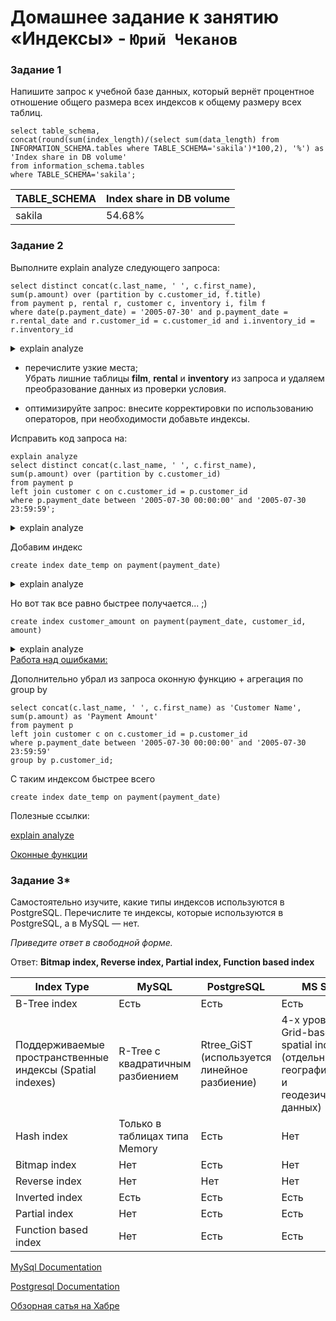 # Домашнее задание к занятию «Индексы» - `Юрий Чеканов`

### Задание 1

Напишите запрос к учебной базе данных, который вернёт процентное отношение общего размера всех индексов к общему размеру всех таблиц.

```mysql
select table_schema, 
concat(round(sum(index_length)/(select sum(data_length) from INFORMATION_SCHEMA.tables where TABLE_SCHEMA='sakila')*100,2), '%') as 'Index share in DB volume'
from information_schema.tables
where TABLE_SCHEMA='sakila';
```

| TABLE_SCHEMA | Index share in DB volume |
| ------------ | ------------------------ |
| sakila       | 54.68%                   |

### Задание 2

Выполните explain analyze следующего запроса:

```mysql
select distinct concat(c.last_name, ' ', c.first_name), 
sum(p.amount) over (partition by c.customer_id, f.title)
from payment p, rental r, customer c, inventory i, film f
where date(p.payment_date) = '2005-07-30' and p.payment_date = r.rental_date and r.customer_id = c.customer_id and i.inventory_id = r.inventory_id
```
<details>
<summary>explain analyze</summary>
<!DOCTYPE html>
<html>
<head>
<meta charset="UTF-8"/>
</head>
<body>
<!DOCTYPE html>
<html>
<head>
<meta charset="UTF-8"/>
</head>
<body>
<table><tr><th colspan="1">explain analyze<br>select distinct concat(c.last_name, ' ', c.first_name), <br>sum(p.amount) over (partition by c.customer_id, f.title)<br>from payment p, rental r, customer c, inventory i, film f<br>where date(p.payment_date) = '2005-07-30' and p.payment_date = r.rental_date and r.customer_id = c.customer_id and i.inventory_id = r.inventory_id</th></tr><tr><th>EXPLAIN</th></tr><tr class="odd"><td>-&gt; Table scan on &lt;temporary&gt;  (cost=2.50..2.50 rows=0) (actual time=15390.287..15390.404 rows=391 loops=1)<br>    -&gt; Temporary table with deduplication  (cost=0.00..0.00 rows=0) (actual time=15390.284..15390.284 rows=391 loops=1)<br>        -&gt; Window aggregate with buffering: sum(payment.amount) OVER (PARTITION BY c.customer_id,f.title )   (actual time=6164.707..14839.340 rows=642000 loops=1)<br>            -&gt; Sort: c.customer_id, f.title  (actual time=6164.636..6385.504 rows=642000 loops=1)<br>                -&gt; Stream results  (cost=10344602.65 rows=16005975) (actual time=0.373..4499.661 rows=642000 loops=1)<br>                    -&gt; Nested loop inner join  (cost=10344602.65 rows=16005975) (actual time=0.367..3796.205 rows=642000 loops=1)<br>                        -&gt; Nested loop inner join  (cost=8740003.64 rows=16005975) (actual time=0.363..3368.897 rows=642000 loops=1)<br>                            -&gt; Nested loop inner join  (cost=7135404.64 rows=16005975) (actual time=0.358..2870.670 rows=642000 loops=1)<br>                                -&gt; Inner hash join (no condition)  (cost=1581474.80 rows=15813000) (actual time=0.345..143.173 rows=634000 loops=1)<br>                                    -&gt; Filter: (cast(p.payment_date as date) = '2005-07-30')  (cost=1.65 rows=15813) (actual time=0.027..21.028 rows=634 loops=1)<br>                                        -&gt; Table scan on p  (cost=1.65 rows=15813) (actual time=0.018..12.672 rows=16044 loops=1)<br>                                    -&gt; Hash<br>                                        -&gt; Covering index scan on f using idx_title  (cost=103.00 rows=1000) (actual time=0.039..0.208 rows=1000 loops=1)<br>                                -&gt; Covering index lookup on r using rental_date (rental_date=p.payment_date)  (cost=0.25 rows=1) (actual time=0.003..0.004 rows=1 loops=634000)<br>                            -&gt; Single-row index lookup on c using PRIMARY (customer_id=r.customer_id)  (cost=0.00 rows=1) (actual time=0.000..0.000 rows=1 loops=642000)<br>                        -&gt; Single-row covering index lookup on i using PRIMARY (inventory_id=r.inventory_id)  (cost=0.00 rows=1) (actual time=0.000..0.000 rows=1 loops=642000)<br></td></tr>
</table></body></html>
 </details>


- перечислите узкие места;  
  Убрать лишние таблицы **film**, **rental** и **inventory** из запроса  и удаляем преобразование данных из проверки условия.  

- оптимизируйте запрос: внесите корректировки по использованию операторов, при необходимости добавьте индексы.  

Исправить код запроса на:  

```mysql
explain analyze
select distinct concat(c.last_name, ' ', c.first_name), 
sum(p.amount) over (partition by c.customer_id)
from payment p 
left join customer c on c.customer_id = p.customer_id
where p.payment_date between '2005-07-30 00:00:00' and '2005-07-30 23:59:59';
```

<details>
<summary>explain analyze</summary>
<!DOCTYPE html>
<html>
<head>
<meta charset="UTF-8"/>
</head>
<body>
<table><tr><th colspan="1">explain analyze<br>select distinct concat(c.last_name, ' ', c.first_name), <br>sum(p.amount) over (partition by c.customer_id)<br>from payment p <br>left join customer c on c.customer_id = p.customer_id<br>where p.payment_date between '2005-07-30 00:00:00' and '2005-07-30 23:59:59'</th></tr><tr><th>EXPLAIN</th></tr><tr class="odd"><td>-&gt; Table scan on &lt;temporary&gt;  (cost=2.50..2.50 rows=0) (actual time=10.673..10.709 rows=391 loops=1)<br>    -&gt; Temporary table with deduplication  (cost=0.00..0.00 rows=0) (actual time=10.672..10.672 rows=391 loops=1)<br>        -&gt; Window aggregate with buffering: sum(payment.amount) OVER (PARTITION BY c.customer_id )   (actual time=9.752..10.517 rows=634 loops=1)<br>            -&gt; Sort: c.customer_id  (actual time=9.727..9.761 rows=634 loops=1)<br>                -&gt; Stream results  (cost=2220.44 rows=1757) (actual time=0.128..9.603 rows=634 loops=1)<br>                    -&gt; Nested loop left join  (cost=2220.44 rows=1757) (actual time=0.119..9.419 rows=634 loops=1)<br>                        -&gt; Filter: (p.payment_date between '2005-07-30 00:00:00' and '2005-07-30 23:59:59')  (cost=1605.55 rows=1757) (actual time=0.103..8.859 rows=634 loops=1)<br>                            -&gt; Table scan on p  (cost=1605.55 rows=15813) (actual time=0.063..3.788 rows=16044 loops=1)<br>                        -&gt; Single-row index lookup on c using PRIMARY (customer_id=p.customer_id)  (cost=0.25 rows=1) (actual time=0.001..0.001 rows=1 loops=634)<br></td></tr>
</table></body></html>
 </details>



Добавим индекс

```mysql
create index date_temp on payment(payment_date)
```

<details>
<summary>explain analyze</summary>
<!DOCTYPE html>
<html>
<head>
<meta charset="UTF-8"/>
</head>
<body>
<table><tr><th colspan="1">explain analyze<br>select distinct concat(c.last_name, ' ', c.first_name), <br>sum(p.amount) over (partition by c.customer_id)<br>from payment p <br>left join customer c on c.customer_id = p.customer_id<br>where p.payment_date between '2005-07-30 00:00:00' and '2005-07-30 23:59:59'</th></tr><tr><th>EXPLAIN</th></tr><tr class="odd"><td>-&gt; Table scan on &lt;temporary&gt;  (cost=2.50..2.50 rows=0) (actual time=4.008..4.075 rows=391 loops=1)<br>    -&gt; Temporary table with deduplication  (cost=0.00..0.00 rows=0) (actual time=4.005..4.005 rows=391 loops=1)<br>        -&gt; Window aggregate with buffering: sum(payment.amount) OVER (PARTITION BY c.customer_id )   (actual time=2.325..3.737 rows=634 loops=1)<br>            -&gt; Sort: c.customer_id  (actual time=2.292..2.373 rows=634 loops=1)<br>                -&gt; Stream results  (cost=507.46 rows=634) (actual time=0.036..2.104 rows=634 loops=1)<br>                    -&gt; Nested loop left join  (cost=507.46 rows=634) (actual time=0.032..1.907 rows=634 loops=1)<br>                        -&gt; Index range scan on p using date_temp over ('2005-07-30 00:00:00' &lt;= payment_date &lt;= '2005-07-30 23:59:59'), with index condition: (p.payment_date between '2005-07-30 00:00:00' and '2005-07-30 23:59:59')  (cost=285.56 rows=634) (actual time=0.025..1.177 rows=634 loops=1)<br>                        -&gt; Single-row index lookup on c using PRIMARY (customer_id=p.customer_id)  (cost=0.25 rows=1) (actual time=0.001..0.001 rows=1 loops=634)<br></td></tr>
</table></body></html>
</details>

Но вот так все равно быстрее получается... ;)

```mysql
create index customer_amount on payment(payment_date, customer_id, amount)
```
<details>
<summary>explain analyze</summary>
<!DOCTYPE html>
<html>
<head>
<meta charset="UTF-8"/>
</head>
<body>
<table><tr><th colspan="1">explain analyze<br>select distinct concat(c.last_name, ' ', c.first_name), <br>sum(p.amount) over (partition by c.customer_id)<br>from payment p <br>left join customer c on c.customer_id = p.customer_id<br>where p.payment_date between '2005-07-30 00:00:00' and '2005-07-30 23:59:59'</th></tr><tr><th>EXPLAIN</th></tr><tr class="odd"><td>-&gt; Table scan on &lt;temporary&gt;  (cost=2.50..2.50 rows=0) (actual time=2.984..3.062 rows=391 loops=1)<br>    -&gt; Temporary table with deduplication  (cost=0.00..0.00 rows=0) (actual time=2.983..2.983 rows=391 loops=1)<br>        -&gt; Window aggregate with buffering: sum(payment.amount) OVER (PARTITION BY c.customer_id )   (actual time=1.970..2.826 rows=634 loops=1)<br>            -&gt; Sort: c.customer_id  (actual time=1.954..2.002 rows=634 loops=1)<br>                -&gt; Stream results  (cost=350.56 rows=634) (actual time=0.038..1.762 rows=634 loops=1)<br>                    -&gt; Nested loop left join  (cost=350.56 rows=634) (actual time=0.033..1.529 rows=634 loops=1)<br>                        -&gt; Filter: (p.payment_date between '2005-07-30 00:00:00' and '2005-07-30 23:59:59')  (cost=128.66 rows=634) (actual time=0.022..0.654 rows=634 loops=1)<br>                            -&gt; Covering index range scan on p using customer_amount over ('2005-07-30 00:00:00' &lt;= payment_date &lt;= '2005-07-30 23:59:59')  (cost=128.66 rows=634) (actual time=0.019..0.311 rows=634 loops=1)<br>                        -&gt; Single-row index lookup on c using PRIMARY (customer_id=p.customer_id)  (cost=0.25 rows=1) (actual time=0.001..0.001 rows=1 loops=634)<br></td></tr>
</table></body></html>
</details>
<u>Работа над ошибками:</u> 

Дополнительно убрал из запроса оконную функцию  + агрегация по group by

```mysql
select concat(c.last_name, ' ', c.first_name) as 'Customer Name', 
sum(p.amount) as 'Payment Amount'
from payment p 
left join customer c on c.customer_id = p.customer_id
where p.payment_date between '2005-07-30 00:00:00' and '2005-07-30 23:59:59'
group by p.customer_id;
```

С таким индексом быстрее всего

```mysql
create index date_temp on payment(payment_date)
```

Полезные ссылки:

[explain analyze](https://habr.com/ru/companies/citymobil/articles/545004/)

[Оконные функции](https://habr.com/ru/articles/664000/)

### Задание 3*

Самостоятельно изучите, какие типы индексов используются в PostgreSQL. Перечислите те индексы, которые используются в PostgreSQL, а в MySQL — нет.

*Приведите ответ в свободной форме.*

Ответ: **Bitmap index, Reverse index, Partial index, Function based index**

| Index  Type                                                  | MySQL                                 | PostgreSQL                                       | MS SQL                                                       | Oracle                                          |
| ------------------------------------------------------------ | ------------------------------------- | ------------------------------------------------ | ------------------------------------------------------------ | ----------------------------------------------- |
| B-Tree index                                                 | Есть                                  | Есть                                             | Есть                                                         | Есть                                            |
| Поддерживаемые      пространственные индексы     (Spatial indexes) | R-Tree с квадратичным      разбиением | Rtree_GiST     (используется линейное разбиение) | 4-х уровневый Grid-based spatial index      (отдельные для географических      и геодезических данных) | R-Tree c квадратичным      разбиением; Quadtree |
| Hash index                                                   | Только в таблицах типа Memory         | Есть                                             | Нет                                                          | Нет                                             |
| Bitmap index                                                 | Нет                                   | Есть                                             | Нет                                                          | Есть                                            |
| Reverse index                                                | Нет                                   | Нет                                              | Нет                                                          | Есть                                            |
| Inverted index                                               | Есть                                  | Есть                                             | Есть                                                         | Есть                                            |
| Partial index                                                | Нет                                   | Есть                                             | Есть                                                         | Нет                                             |
| Function based index                                         | Нет                                   | Есть                                             | Есть                                                         | Есть                                            |

 [MySql Documentation](https://dev.mysql.com/doc/refman/8.0/en/optimization-indexes.html)

[Postgresql Documentation](https://www.postgresql.org/docs/current/indexes-types.html)

[Обзорная сатья на Хабре](https://habr.com/ru/articles/102785/)

